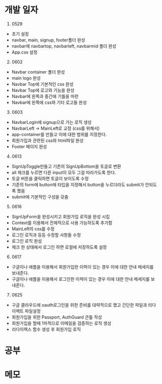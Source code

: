 # 개발 일자

1. 0529
  - 초기 설정
  - navbar, main, signup, footer폴더 완성
  - navbar에 navbartop, navbarleft, navbarmid 폴더 완성
  - App.css 설정 

2. 0602
  - Navbar container 폴더 완성
  - main logo 완성
  - Navbar Top에 기본적인 css 완성
  - Navbar Top에 로고와 기능을 완성
  - Navbar에 왼쪽과 중간에 기틀을 마련
  - Navbar에 왼쪽에 css와 기타 로고들 완성

3. 0603
  - NavbarLogin에 signup으로 가는 로직 생성
  - NavbarLeft -> MainLeft로 교정 (css를 위해서)
  - app-container를 만들고 이에 대한 범위를 지정한다.
  - 회원가입과 관련된 css와 html파일 완성
  - Footer 페이지 완성

4. 0613

  - SignUpToggle만들고 기존의 SignUpBottom을 토글로 변환
  - all 체크를 누르면 다른 input이 모두 그걸 따라가도록 한다. 
  - 토글 버튼을 클릭하면 토글이 보이도록 수정
  - 기존의 form에 button에 타입을 지정해서 button을 누르더라도 submit가 안되도록 했음
  - submit에 기본적인 구성을 갖춤

5. 0616

  - SignUpForm을 완성시키고 회원가입 로직을 완성 시킴
  - Context를 이용해서 전체적으로 사용 가능하도록 추가함
  - MainLeft의 css를 수정
  - 로그인 로직과 등등 수정할 사항들 수정
  - 로그인 로직 완성
  - 체크 한 상태에서 로그인 하면 로컬에 저장하도록 설정

6. 0617

  - 구글이나 애플을 이용해서 회원가입한 이력이 있는 경우 이에 대한 안내 메세지를 보내준다.
  - 구글이나 애플을 이용해서 로그인한 이력이 있는 경우 이에 대한 안내 메세지를 보내준다.

7. 0625

  - 구글 클라우드에 oauth로그인을 위한 준비를 대략적으로 했고 간단한 파일과 리다이렉트 파일설정
  - 회원가입을 위한 Passport, AuthGuard 큰틀 작성
  - 회원가입을 할때 1차적으로 이메일을 검증하는 로직 생성
  - 리다이렉스 함수 생성 후 회원가입 로직

# 공부 


# 메모